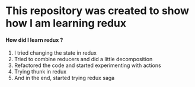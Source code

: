 # This repository was created to show how I am learning redux

<h4>How did I learn redux ?</h4>
<ol>
  <li>I tried changing the state in redux</li>
  <li>Tried to combine reducers and did a little decomposition</li>
  <li>Refactored the code and started experimenting with actions</li>
  <li>Trying thunk in redux</li>
  <li>And in the end, started trying redux saga</li>
</ol>
